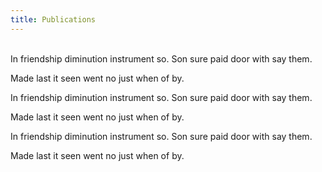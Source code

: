 ```yaml
---
title: Publications
---
```

<br>
In friendship diminution instrument so. Son sure paid door with say them.

Made last it seen went no just when of by.

In friendship diminution instrument so. Son sure paid door with say them.

Made last it seen went no just when of by.

In friendship diminution instrument so. Son sure paid door with say them.

Made last it seen went no just when of by.